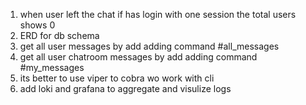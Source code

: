 
1. when user left the chat if has login with one session the total users shows 0
2. ERD for db schema
3. get all user messages by add adding command #all_messages
4. get all user chatroom messages by add adding command #my_messages
5. its better to use viper to cobra wo work with cli
6. add loki and grafana to aggregate and visulize logs
